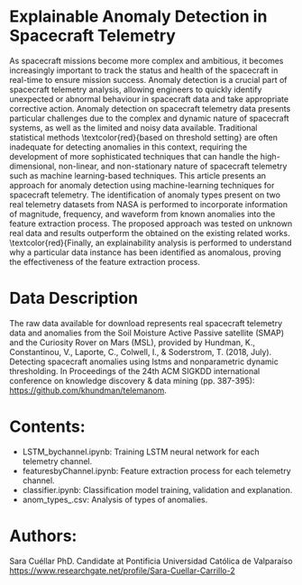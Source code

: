 # Explainable Anomaly Detection in Spacecraft Telemetry
As spacecraft missions become more complex and ambitious, it becomes increasingly important to track the status and health of the spacecraft in real-time to ensure mission success. Anomaly detection is a crucial part of spacecraft telemetry analysis, allowing engineers to quickly identify unexpected or abnormal behaviour in spacecraft data and take appropriate corrective action. Anomaly detection on spacecraft telemetry data presents particular challenges due to the complex and dynamic nature of spacecraft systems, as well as the limited and noisy data available. Traditional statistical methods \textcolor{red}{based on threshold setting} are often inadequate for detecting anomalies in this context, requiring the development of more sophisticated techniques that can handle the high-dimensional, non-linear, and non-stationary nature of spacecraft telemetry such as machine learning-based techniques. This article presents an approach for anomaly detection using machine-learning techniques for spacecraft telemetry. The identification of anomaly types present on two real telemetry datasets from NASA is performed to incorporate information of magnitude, frequency, and waveform from known anomalies into the feature extraction process. The proposed approach was tested on unknown real data and results outperform the obtained on the existing related works. \textcolor{red}{Finally, an explainability analysis is performed to understand why a particular data instance has been identified as anomalous, proving the effectiveness of the feature extraction process.

# Data Description
The raw data available for download represents real spacecraft telemetry data and anomalies from the Soil Moisture Active Passive satellite (SMAP) and the Curiosity Rover on Mars (MSL), provided by Hundman, K., Constantinou, V., Laporte, C., Colwell, I., & Soderstrom, T. (2018, July). Detecting spacecraft anomalies using lstms and nonparametric dynamic thresholding. In Proceedings of the 24th ACM SIGKDD international conference on knowledge discovery & data mining (pp. 387-395): https://github.com/khundman/telemanom.

# Contents:
- LSTM_bychannel.ipynb: Training LSTM neural network for each telemetry channel.
- featuresbyChannel.ipynb: Feature extraction process for each telemetry channel.
- classifier.ipynb: Classification model training, validation and explanation.
- anom_types_.csv: Analysis of types of anomalies.

# Authors:
Sara Cuéllar
PhD. Candidate at Pontificia Universidad Católica de Valparaíso
https://www.researchgate.net/profile/Sara-Cuellar-Carrillo-2

